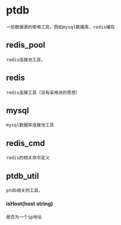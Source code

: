 # ptdb
    一些数据源的使用工具，例如mysql数据库、redis缓存
## redis_pool
    redis连接池工具，
## redis
    redis连接工具（没有采用池的思想）
## mysql
    mysql数据库连接池工具
## redis_cmd
    redis的相关命令定义
## ptdb_util
    ptdb相关的工具，
#### isHost(host string)
    是否为一个ip地址
